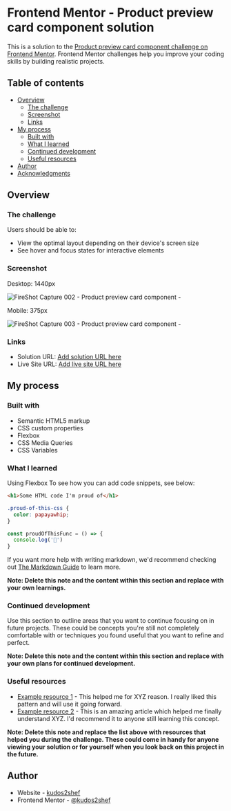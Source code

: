 # Frontend Mentor - Product preview card component solution

This is a solution to the [Product preview card component challenge on Frontend Mentor](https://www.frontendmentor.io/challenges/product-preview-card-component-GO7UmttRfa). Frontend Mentor challenges help you improve your coding skills by building realistic projects. 

## Table of contents

- [Overview](#overview)
  - [The challenge](#the-challenge)
  - [Screenshot](#screenshot)
  - [Links](#links)
- [My process](#my-process)
  - [Built with](#built-with)
  - [What I learned](#what-i-learned)
  - [Continued development](#continued-development)
  - [Useful resources](#useful-resources)
- [Author](#author)
- [Acknowledgments](#acknowledgments)


## Overview

### The challenge

Users should be able to:

- View the optimal layout depending on their device's screen size
- See hover and focus states for interactive elements

### Screenshot

Desktop: 1440px

 ![FireShot Capture 002 - Product preview card component - ](https://github.com/kudos2Shef/Product_Card/assets/16985060/e626a641-4c73-4613-b07f-42d8732c4ffc)

Mobile: 375px 

![FireShot Capture 003 - Product preview card component - ](https://github.com/kudos2Shef/Product_Card/assets/16985060/b8344531-e8f1-4d64-b2cb-90c3880eb234)



### Links

- Solution URL: [Add solution URL here](https://your-solution-url.com)
- Live Site URL: [Add live site URL here](https://kudos2shef.github.io/Product_Card/)

## My process

### Built with

- Semantic HTML5 markup
- CSS custom properties
- Flexbox
- CSS Media Queries
- CSS Variables


### What I learned

Using Flexbox 
To see how you can add code snippets, see below:

```html
<h1>Some HTML code I'm proud of</h1>
```
```css
.proud-of-this-css {
  color: papayawhip;
}
```
```js
const proudOfThisFunc = () => {
  console.log('🎉')
}
```

If you want more help with writing markdown, we'd recommend checking out [The Markdown Guide](https://www.markdownguide.org/) to learn more.

**Note: Delete this note and the content within this section and replace with your own learnings.**

### Continued development

Use this section to outline areas that you want to continue focusing on in future projects. These could be concepts you're still not completely comfortable with or techniques you found useful that you want to refine and perfect.

**Note: Delete this note and the content within this section and replace with your own plans for continued development.**

### Useful resources

- [Example resource 1](https://www.example.com) - This helped me for XYZ reason. I really liked this pattern and will use it going forward.
- [Example resource 2](https://www.example.com) - This is an amazing article which helped me finally understand XYZ. I'd recommend it to anyone still learning this concept.

**Note: Delete this note and replace the list above with resources that helped you during the challenge. These could come in handy for anyone viewing your solution or for yourself when you look back on this project in the future.**

## Author

- Website - [kudos2shef](https://www.your-site.com)
- Frontend Mentor - [@kudos2shef]( https://www.frontendmentor.io/profile/kudos2Shef)




